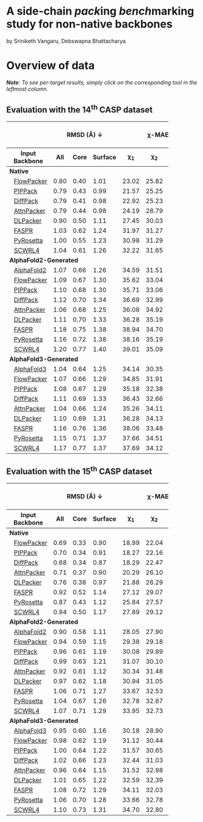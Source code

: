 # A side-chain *pack*ing *bench*marking study for non-native backbones

by Sriniketh Vangaru, Debswapna Bhattacharya

# Overview of data

_**Note**: To see per-target results, simply click on the corresponding tool in the leftmost column._

## Evaluation with the 14<sup>th</sup> CASP dataset

<table style="width:85%;">
  <thead>
    <tr>
      <th></th>
      <th colspan="3"><strong>RMSD (Å) ↓</strong></th>
      <th colspan="4"><strong>&chi;-MAE (°) ↓</strong></th>
      <th><strong>RR (%) ↑</strong></th>
      <th colspan="3"><strong>Steric Clashes (#) ↓</strong></th>
    </tr>
    <tr>
      <th><strong>Input Backbone</strong></th>
      <th><strong>All</strong></th>
      <th><strong>Core</strong></th>
      <th><strong>Surface</strong></th>
      <th>&chi;<sub>1</sub></th>
      <th>&chi;<sub>2</sub></th>
      <th>&chi;<sub>3</sub></th>
      <th>&chi;<sub>4</sub></th>
      <th>&chi;<sub>1-4</sub></th>
      <th>100%</th>
      <th>90%</th>
      <th>80%</th>
    </tr>
  </thead>
  <tbody>
    <tr>
      <td colspan="12"><strong>Native</strong></td>
    </tr>
    <tr>
      <td style="padding-left: 20px;"><a href="./metrics/casp14/repacking_native_bb/flowpacker_cluster_conf_predictions/README.md">FlowPacker</a></td>
      <td>0.80</td>
      <td>0.40</td>
      <td>1.01</td>
      <td>23.02</td>
      <td>25.82</td>
      <td>46.09</td>
      <td>52.80</td>
      <td>57.1</td>
      <td>102.0</td>
      <td>21.7</td>
      <td>6.4</td>
    </tr>
    <tr>
      <td style="padding-left: 20px;"><a href="./metrics/casp14/repacking_native_bb/pippack_ensembled_predictions/README.md">PIPPack</a></td>
      <td>0.79</td>
      <td>0.43</td>
      <td>0.99</td>
      <td>21.57</td>
      <td>25.25</td>
      <td>41.93</td>
      <td>51.27</td>
      <td>58.1</td>
      <td>131.2</td>
      <td>36.2</td>
      <td>14.4</td>
    </tr>
    <tr>
      <td style="padding-left: 20px;"><a href="./metrics/casp14/repacking_native_bb/diffpack_confidence_predictions/README.md">DiffPack</a></td>
      <td>0.79</td>
      <td>0.41</td>
      <td>0.98</td>
      <td>22.92</td>
      <td>25.23</td>
      <td>46.97</td>
      <td>55.33</td>
      <td>57.6</td>
      <td>104.2</td>
      <td>26.8</td>
      <td>9.8</td>
    </tr>
    <tr>
      <td style="padding-left: 20px;"><a href="./metrics/casp14/repacking_native_bb/attnpacker_predictions/README.md">AttnPacker</a></td>
      <td>0.79</td>
      <td>0.44</td>
      <td>0.98</td>
      <td>24.19</td>
      <td>28.79</td>
      <td>48.34</td>
      <td>50.37</td>
      <td>51.3</td>
      <td>84.6</td>
      <td>22.8</td>
      <td>8.1</td>
    </tr>
    <tr>
      <td style="padding-left: 20px;"><a href="./metrics/casp14/repacking_native_bb/dlpacker_score_predictions/README.md">DLPacker</a></td>
      <td>0.90</td>
      <td>0.50</td>
      <td>1.11</td>
      <td>27.45</td>
      <td>30.03</td>
      <td>52.82</td>
      <td>70.34</td>
      <td>50.6</td>
      <td>83.2</td>
      <td>16.8</td>
      <td>5.1</td>
    </tr>
    <tr>
      <td style="padding-left: 20px;"><a href="./metrics/casp14/repacking_native_bb/faspr_predictions/README.md">FASPR</a></td>
      <td>1.03</td>
      <td>0.62</td>
      <td>1.24</td>
      <td>31.97</td>
      <td>31.27</td>
      <td>49.43</td>
      <td>55.74</td>
      <td>47.8</td>
      <td>152.9</td>
      <td>41.8</td>
      <td>13.0</td>
    </tr>
    <tr>
      <td style="padding-left: 20px;"><a href="./metrics/casp14/repacking_native_bb/pyrosetta_packer_predictions/README.md">PyRosetta</a></td>
      <td>1.00</td>
      <td>0.55</td>
      <td>1.23</td>
      <td>30.98</td>
      <td>31.29</td>
      <td>49.31</td>
      <td>55.58</td>
      <td>48.9</td>
      <td>104.3</td>
      <td>22.1</td>
      <td>8.4</td>
    </tr>
    <tr>
      <td style="padding-left: 20px;"><a href="./metrics/casp14/repacking_native_bb/scwrl4_predictions/README.md">SCWRL4</a></td>
      <td>1.04</td>
      <td>0.61</td>
      <td>1.26</td>
      <td>32.22</td>
      <td>31.65</td>
      <td>50.21</td>
      <td>55.10</td>
      <td>47.5</td>
      <td>158.3</td>
      <td>40.2</td>
      <td>11.8</td>
    </tr>
    <tr>
      <td colspan="12"><strong>AlphaFold2-Generated</strong></td>
    </tr>
    <tr>
      <td style="padding-left: 20px;"><a href="./metrics/casp14/casp14_af2_predictions/README.md">AlphaFold2</a></td>
      <td>1.07</td>
      <td>0.66</td>
      <td>1.26</td>
      <td>34.59</td>
      <td>31.51</td>
      <td>50.81</td>
      <td>51.42</td>
      <td>46.0</td>
      <td>41.4</td>
      <td>1.9</td>
      <td>0.0</td>
    </tr>
    <tr>
      <td style="padding-left: 20px;"><a href="./metrics/casp14/repacking_af2_bb/flowpacker_cluster_conf_predictions/README.md">FlowPacker</a></td>
      <td>1.09</td>
      <td>0.67</td>
      <td>1.30</td>
      <td>35.62</td>
      <td>33.04</td>
      <td>51.12</td>
      <td>55.85</td>
      <td>46.1</td>
      <td>86.1</td>
      <td>13.1</td>
      <td>2.7</td>
    </tr>
    <tr>
      <td style="padding-left: 20px;"><a href="./metrics/casp14/repacking_af2_bb/pippack_ensembled_predictions/README.md">PIPPack</a></td>
      <td>1.10</td>
      <td>0.68</td>
      <td>1.30</td>
      <td>35.71</td>
      <td>33.06</td>
      <td>51.07</td>
      <td>54.55</td>
      <td>45.1</td>
      <td>102.3</td>
      <td>20.6</td>
      <td>6.5</td>
    </tr>
    <tr>
      <td style="padding-left: 20px;"><a href="./metrics/casp14/repacking_af2_bb/diffpack_confidence_predictions/README.md">DiffPack</a></td>
      <td>1.12</td>
      <td>0.70</td>
      <td>1.34</td>
      <td>36.69</td>
      <td>32.99</td>
      <td>53.41</td>
      <td>56.13</td>
      <td>44.9</td>
      <td>57.2</td>
      <td>11.7</td>
      <td>3.7</td>
    </tr>
    <tr>
      <td style="padding-left: 20px;"><a href="./metrics/casp14/repacking_af2_bb/attnpacker_predictions/README.md">AttnPacker</a></td>
      <td>1.06</td>
      <td>0.68</td>
      <td>1.25</td>
      <td>36.08</td>
      <td>34.92</td>
      <td>52.85</td>
      <td>51.78</td>
      <td>43.3</td>
      <td>68.5</td>
      <td>15.3</td>
      <td>4.5</td>
    </tr>
    <tr>
      <td style="padding-left: 20px;"><a href="./metrics/casp14/repacking_af2_bb/dlpacker_score_predictions/README.md">DLPacker</a></td>
      <td>1.11</td>
      <td>0.70</td>
      <td>1.33</td>
      <td>36.28</td>
      <td>35.19</td>
      <td>57.87</td>
      <td>72.25</td>
      <td>42.9</td>
      <td>67.7</td>
      <td>11.0</td>
      <td>2.1</td>
    </tr>
    <tr>
      <td style="padding-left: 20px;"><a href="./metrics/casp14/repacking_af2_bb/faspr_predictions/README.md">FASPR</a></td>
      <td>1.18</td>
      <td>0.75</td>
      <td>1.38</td>
      <td>38.94</td>
      <td>34.70</td>
      <td>53.43</td>
      <td>55.79</td>
      <td>41.9</td>
      <td>121.1</td>
      <td>27.0</td>
      <td>5.7</td>
    </tr>
    <tr>
      <td style="padding-left: 20px;"><a href="./metrics/casp14/repacking_af2_bb/pyrosetta_packer_predictions/README.md">PyRosetta</a></td>
      <td>1.16</td>
      <td>0.72</td>
      <td>1.38</td>
      <td>38.16</td>
      <td>35.19</td>
      <td>52.84</td>
      <td>55.31</td>
      <td>42.7</td>
      <td>73.9</td>
      <td>7.7</td>
      <td>1.2</td>
    </tr>
    <tr>
      <td style="padding-left: 20px;"><a href="./metrics/casp14/repacking_af2_bb/scwrl4_predictions/README.md">SCWRL4</a></td>
      <td>1.20</td>
      <td>0.77</td>
      <td>1.40</td>
      <td>39.01</td>
      <td>35.09</td>
      <td>52.93</td>
      <td>56.20</td>
      <td>41.6</td>
      <td>132.8</td>
      <td>29.0</td>
      <td>5.7</td>
    </tr>
    <tr>
      <td colspan="12"><strong>AlphaFold3-Generated</strong></td>
    </tr>
    <tr>
      <td style="padding-left: 20px;"><a href="./metrics/casp14/casp14_af3_predictions/README.md">AlphaFold3</a></td>
      <td>1.04</td>
      <td>0.64</td>
      <td>1.25</td>
      <td>34.14</td>
      <td>30.35</td>
      <td>49.42</td>
      <td>50.31</td>
      <td>47.4</td>
      <td>45.8</td>
      <td>5.2</td>
      <td>0.7</td>
    </tr>
    <tr>
      <td style="padding-left: 20px;"><a href="./metrics/casp14/repacking_af3_bb/flowpacker_cluster_conf_predictions/README.md">FlowPacker</a></td>
      <td>1.07</td>
      <td>0.66</td>
      <td>1.29</td>
      <td>34.85</td>
      <td>31.91</td>
      <td>51.16</td>
      <td>54.77</td>
      <td>47.3</td>
      <td>79.0</td>
      <td>11.6</td>
      <td>2.5</td>
    </tr>
    <tr>
      <td style="padding-left: 20px;"><a href="./metrics/casp14/repacking_af3_bb/pippack_ensembled_predictions/README.md">PIPPack</a></td>
      <td>1.08</td>
      <td>0.67</td>
      <td>1.29</td>
      <td>35.18</td>
      <td>32.38</td>
      <td>50.02</td>
      <td>52.42</td>
      <td>46.6</td>
      <td>95.1</td>
      <td>19.5</td>
      <td>6.3</td>
    </tr>
    <tr>
      <td style="padding-left: 20px;"><a href="./metrics/casp14/repacking_af3_bb/diffpack_confidence_predictions/README.md">DiffPack</a></td>
      <td>1.11</td>
      <td>0.69</td>
      <td>1.33</td>
      <td>36.43</td>
      <td>32.66</td>
      <td>51.65</td>
      <td>56.08</td>
      <td>45.8</td>
      <td>56.0</td>
      <td>12.1</td>
      <td>4.0</td>
    </tr>
    <tr>
      <td style="padding-left: 20px;"><a href="./metrics/casp14/repacking_af3_bb/attnpacker_predictions/README.md">AttnPacker</a></td>
      <td>1.04</td>
      <td>0.66</td>
      <td>1.24</td>
      <td>35.26</td>
      <td>34.11</td>
      <td>51.57</td>
      <td>51.90</td>
      <td>43.9</td>
      <td>62.4</td>
      <td>14.3</td>
      <td>4.3</td>
    </tr>
    <tr>
      <td style="padding-left: 20px;"><a href="./metrics/casp14/repacking_af3_bb/dlpacker_score_predictions/README.md">DLPacker</a></td>
      <td>1.10</td>
      <td>0.69</td>
      <td>1.31</td>
      <td>36.28</td>
      <td>34.13</td>
      <td>56.91</td>
      <td>72.26</td>
      <td>43.3</td>
      <td>64.5</td>
      <td>10.3</td>
      <td>2.2</td>
    </tr>
    <tr>
      <td style="padding-left: 20px;"><a href="./metrics/casp14/repacking_af3_bb/faspr_predictions/README.md">FASPR</a></td>
      <td>1.16</td>
      <td>0.76</td>
      <td>1.36</td>
      <td>38.06</td>
      <td>33.48</td>
      <td>52.29</td>
      <td>53.81</td>
      <td>43.2</td>
      <td>115.3</td>
      <td>25.6</td>
      <td>5.7</td>
    </tr>
    <tr>
      <td style="padding-left: 20px;"><a href="./metrics/casp14/repacking_af3_bb/pyrosetta_packer_predictions/README.md">PyRosetta</a></td>
      <td>1.15</td>
      <td>0.71</td>
      <td>1.37</td>
      <td>37.66</td>
      <td>34.51</td>
      <td>52.23</td>
      <td>54.16</td>
      <td>43.4</td>
      <td>69.3</td>
      <td>7.1</td>
      <td>1.4</td>
    </tr>
    <tr>
      <td style="padding-left: 20px;"><a href="./metrics/casp14/repacking_af3_bb/scwrl4_predictions/README.md">SCWRL4</a></td>
      <td>1.17</td>
      <td>0.77</td>
      <td>1.37</td>
      <td>37.69</td>
      <td>34.12</td>
      <td>51.83</td>
      <td>57.18</td>
      <td>43.1</td>
      <td>127.7</td>
      <td>28.1</td>
      <td>6.4</td>
    </tr>
  </tbody>
</table>

## Evaluation with the 15<sup>th</sup> CASP dataset

<table style="width:85%;">
  <thead>
    <tr>
      <th></th>
      <th colspan="3"><strong>RMSD (Å) ↓</strong></th>
      <th colspan="4"><strong>&chi;-MAE (°) ↓</strong></th>
      <th><strong>RR (%) ↑</strong></th>
      <th colspan="3"><strong>Steric Clashes (#) ↓</strong></th>
    </tr>
    <tr>
      <th><strong>Input Backbone</strong></th>
      <th><strong>All</strong></th>
      <th><strong>Core</strong></th>
      <th><strong>Surface</strong></th>
      <th>&chi;<sub>1</sub></th>
      <th>&chi;<sub>2</sub></th>
      <th>&chi;<sub>3</sub></th>
      <th>&chi;<sub>4</sub></th>
      <th>&chi;<sub>1-4</sub></th>
      <th>100%</th>
      <th>90%</th>
      <th>80%</th>
    </tr>
  </thead>
  <tbody>
    <tr>
      <td colspan="12"><strong>Native</strong></td>
    </tr>
    <tr>
      <td style="padding-left: 20px;"><a href="./metrics/casp15/repacking_native_bb/flowpacker_cluster_conf_predictions/README.md">FlowPacker</a></td>
      <td>0.69</td>
      <td>0.33</td>
      <td>0.90</td>
      <td>18.99</td>
      <td>22.04</td>
      <td>40.93</td>
      <td>52.62</td>
      <td>66.4</td>
      <td>100.8</td>
      <td>14.6</td>
      <td>3.3</td>
    </tr>
    <tr>
      <td style="padding-left: 20px;"><a href="./metrics/casp15/repacking_native_bb/pippack_ensembled_predictions/README.md">PIPPack</a></td>
      <td>0.70</td>
      <td>0.34</td>
      <td>0.91</td>
      <td>18.27</td>
      <td>22.16</td>
      <td>40.21</td>
      <td>53.36</td>
      <td>66.1</td>
      <td>129.0</td>
      <td>30.5</td>
      <td>10.9</td>
    </tr>
    <tr>
      <td style="padding-left: 20px;"><a href="./metrics/casp15/repacking_native_bb/diffpack_confidence_predictions/README.md">DiffPack</a></td>
      <td>0.68</td>
      <td>0.34</td>
      <td>0.87</td>
      <td>18.29</td>
      <td>22.47</td>
      <td>42.91</td>
      <td>56.88</td>
      <td>65.7</td>
      <td>95.3</td>
      <td>20.3</td>
      <td>7.2</td>
    </tr>
    <tr>
      <td style="padding-left: 20px;"><a href="./metrics/casp15/repacking_native_bb/attnpacker_predictions/README.md">AttnPacker</a></td>
      <td>0.71</td>
      <td>0.37</td>
      <td>0.90</td>
      <td>20.29</td>
      <td>26.10</td>
      <td>47.09</td>
      <td>54.68</td>
      <td>59.2</td>
      <td>96.4</td>
      <td>25.5</td>
      <td>9.5</td>
    </tr>
    <tr>
      <td style="padding-left: 20px;"><a href="./metrics/casp15/repacking_native_bb/dlpacker_score_predictions/README.md">DLPacker</a></td>
      <td>0.76</td>
      <td>0.38</td>
      <td>0.97</td>
      <td>21.88</td>
      <td>26.29</td>
      <td>50.86</td>
      <td>67.53</td>
      <td>59.5</td>
      <td>89.4</td>
      <td>14.0</td>
      <td>3.2</td>
    </tr>
    <tr>
      <td style="padding-left: 20px;"><a href="./metrics/casp15/repacking_native_bb/faspr_predictions/README.md">FASPR</a></td>
      <td>0.92</td>
      <td>0.52</td>
      <td>1.14</td>
      <td>27.12</td>
      <td>29.07</td>
      <td>50.39</td>
      <td>59.05</td>
      <td>55.8</td>
      <td>160.5</td>
      <td>37.4</td>
      <td>9.7</td>
    </tr>
    <tr>
      <td style="padding-left: 20px;"><a href="./metrics/casp15/repacking_native_bb/pyrosetta_packer_predictions/README.md">PyRosetta</a></td>
      <td>0.87</td>
      <td>0.43</td>
      <td>1.12</td>
      <td>25.84</td>
      <td>27.57</td>
      <td>47.95</td>
      <td>55.32</td>
      <td>58.0</td>
      <td>98.5</td>
      <td>13.5</td>
      <td>3.1</td>
    </tr>
    <tr>
      <td style="padding-left: 20px;"><a href="./metrics/casp15/repacking_native_bb/scwrl4_predictions/README.md">SCWRL4</a></td>
      <td>0.94</td>
      <td>0.50</td>
      <td>1.17</td>
      <td>27.89</td>
      <td>29.12</td>
      <td>49.81</td>
      <td>57.25</td>
      <td>55.5</td>
      <td>168.3</td>
      <td>36.3</td>
      <td>7.7</td>
    </tr>
    <tr>
      <td colspan="12"><strong>AlphaFold2-Generated</strong></td>
    </tr>
    <tr>
      <td style="padding-left: 20px;"><a href="./metrics/casp15/casp15_af2_predictions/README.md">AlphaFold2</a></td>
      <td>0.90</td>
      <td>0.58</td>
      <td>1.11</td>
      <td>28.05</td>
      <td>27.90</td>
      <td>48.04</td>
      <td>55.00</td>
      <td>53.9</td>
      <td>48.2</td>
      <td>2.0</td>
      <td>0.0</td>
    </tr>
    <tr>
      <td style="padding-left: 20px;"><a href="./metrics/casp15/repacking_af2_bb/flowpacker_cluster_conf_predictions/README.md">FlowPacker</a></td>
      <td>0.94</td>
      <td>0.59</td>
      <td>1.15</td>
      <td>29.38</td>
      <td>29.18</td>
      <td>50.18</td>
      <td>57.00</td>
      <td>55.1</td>
      <td>100.4</td>
      <td>13.9</td>
      <td>2.3</td>
    </tr>
    <tr>
      <td style="padding-left: 20px;"><a href="./metrics/casp15/repacking_af2_bb/pippack_ensembled_predictions/README.md">PIPPack</a></td>
      <td>0.96</td>
      <td>0.61</td>
      <td>1.19</td>
      <td>30.08</td>
      <td>29.89</td>
      <td>50.22</td>
      <td>56.32</td>
      <td>53.5</td>
      <td>124.5</td>
      <td>27.3</td>
      <td>9.4</td>
    </tr>
    <tr>
      <td style="padding-left: 20px;"><a href="./metrics/casp15/repacking_af2_bb/diffpack_confidence_predictions/README.md">DiffPack</a></td>
      <td>0.99</td>
      <td>0.63</td>
      <td>1.21</td>
      <td>31.07</td>
      <td>30.10</td>
      <td>51.90</td>
      <td>56.39</td>
      <td>52.8</td>
      <td>69.7</td>
      <td>13.7</td>
      <td>4.5</td>
    </tr>
    <tr>
      <td style="padding-left: 20px;"><a href="./metrics/casp15/repacking_af2_bb/attnpacker_predictions/README.md">AttnPacker</a></td>
      <td>0.92</td>
      <td>0.61</td>
      <td>1.12</td>
      <td>30.34</td>
      <td>31.48</td>
      <td>52.10</td>
      <td>55.52</td>
      <td>50.4</td>
      <td>87.9</td>
      <td>23.6</td>
      <td>7.7</td>
    </tr>
    <tr>
      <td style="padding-left: 20px;"><a href="./metrics/casp15/repacking_af2_bb/dlpacker_score_predictions/README.md">DLPacker</a></td>
      <td>0.97</td>
      <td>0.62</td>
      <td>1.18</td>
      <td>30.94</td>
      <td>31.05</td>
      <td>55.90</td>
      <td>69.34</td>
      <td>51.3</td>
      <td>84.2</td>
      <td>12.9</td>
      <td>2.7</td>
    </tr>
    <tr>
      <td style="padding-left: 20px;"><a href="./metrics/casp15/repacking_af2_bb/faspr_predictions/README.md">FASPR</a></td>
      <td>1.06</td>
      <td>0.71</td>
      <td>1.27</td>
      <td>33.67</td>
      <td>32.53</td>
      <td>53.56</td>
      <td>59.75</td>
      <td>50.0</td>
      <td>147.0</td>
      <td>32.5</td>
      <td>7.9</td>
    </tr>
    <tr>
      <td style="padding-left: 20px;"><a href="./metrics/casp15/repacking_af2_bb/pyrosetta_packer_predictions/README.md">PyRosetta</a></td>
      <td>1.04</td>
      <td>0.67</td>
      <td>1.26</td>
      <td>32.78</td>
      <td>32.67</td>
      <td>51.42</td>
      <td>58.65</td>
      <td>51.0</td>
      <td>91.6</td>
      <td>10.7</td>
      <td>2.4</td>
    </tr>
    <tr>
      <td style="padding-left: 20px;"><a href="./metrics/casp15/repacking_af2_bb/scwrl4_predictions/README.md">SCWRL4</a></td>
      <td>1.07</td>
      <td>0.71</td>
      <td>1.29</td>
      <td>33.95</td>
      <td>32.73</td>
      <td>53.35</td>
      <td>61.55</td>
      <td>50.0</td>
      <td>160.7</td>
      <td>35.0</td>
      <td>7.5</td>
    </tr>
    <tr>
      <td colspan="12"><strong>AlphaFold3-Generated</strong></td>
    </tr>
    <tr>
      <td style="padding-left: 20px;"><a href="./metrics/casp15/casp15_af3_predictions/README.md">AlphaFold3</a></td>
      <td>0.95</td>
      <td>0.60</td>
      <td>1.16</td>
      <td>30.18</td>
      <td>28.90</td>
      <td>48.92</td>
      <td>53.94</td>
      <td>53.8</td>
      <td>58.4</td>
      <td>8.1</td>
      <td>1.0</td>
    </tr>
    <tr>
      <td style="padding-left: 20px;"><a href="./metrics/casp15/repacking_af3_bb/flowpacker_cluster_conf_predictions/README.md">FlowPacker</a></td>
      <td>0.98</td>
      <td>0.62</td>
      <td>1.19</td>
      <td>31.12</td>
      <td>30.44</td>
      <td>50.88</td>
      <td>57.02</td>
      <td>53.7</td>
      <td>92.5</td>
      <td>13.3</td>
      <td>2.5</td>
    </tr>
    <tr>
      <td style="padding-left: 20px;"><a href="./metrics/casp15/repacking_af3_bb/pippack_ensembled_predictions/README.md">PIPPack</a></td>
      <td>1.00</td>
      <td>0.64</td>
      <td>1.22</td>
      <td>31.57</td>
      <td>30.65</td>
      <td>49.81</td>
      <td>57.75</td>
      <td>52.7</td>
      <td>115.7</td>
      <td>26.5</td>
      <td>9.0</td>
    </tr>
    <tr>
      <td style="padding-left: 20px;"><a href="./metrics/casp15/repacking_af3_bb/diffpack_confidence_predictions/README.md">DiffPack</a></td>
      <td>1.02</td>
      <td>0.66</td>
      <td>1.23</td>
      <td>32.44</td>
      <td>31.03</td>
      <td>52.27</td>
      <td>61.20</td>
      <td>51.6</td>
      <td>70.8</td>
      <td>14.5</td>
      <td>4.6</td>
    </tr>
    <tr>
      <td style="padding-left: 20px;"><a href="./metrics/casp15/repacking_af3_bb/attnpacker_predictions/README.md">AttnPacker</a></td>
      <td>0.96</td>
      <td>0.64</td>
      <td>1.15</td>
      <td>31.52</td>
      <td>32.98</td>
      <td>53.16</td>
      <td>55.48</td>
      <td>50.1</td>
      <td>83.4</td>
      <td>22.5</td>
      <td>7.2</td>
    </tr>
    <tr>
      <td style="padding-left: 20px;"><a href="./metrics/casp15/repacking_af3_bb/dlpacker_score_predictions/README.md">DLPacker</a></td>
      <td>1.01</td>
      <td>0.65</td>
      <td>1.22</td>
      <td>32.59</td>
      <td>32.39</td>
      <td>55.95</td>
      <td>72.09</td>
      <td>50.1</td>
      <td>77.3</td>
      <td>12.9</td>
      <td>3.0</td>
    </tr>
    <tr>
      <td style="padding-left: 20px;"><a href="./metrics/casp15/repacking_af3_bb/faspr_predictions/README.md">FASPR</a></td>
      <td>1.08</td>
      <td>0.72</td>
      <td>1.29</td>
      <td>34.11</td>
      <td>32.03</td>
      <td>53.99</td>
      <td>60.17</td>
      <td>49.7</td>
      <td>133.2</td>
      <td>28.6</td>
      <td>6.6</td>
    </tr>
    <tr>
      <td style="padding-left: 20px;"><a href="./metrics/casp15/repacking_af3_bb/pyrosetta_packer_predictions/README.md">PyRosetta</a></td>
      <td>1.06</td>
      <td>0.70</td>
      <td>1.28</td>
      <td>33.66</td>
      <td>32.78</td>
      <td>52.45</td>
      <td>58.19</td>
      <td>50.5</td>
      <td>81.7</td>
      <td>8.3</td>
      <td>1.7</td>
    </tr>
    <tr>
      <td style="padding-left: 20px;"><a href="./metrics/casp15/repacking_af3_bb/scwrl4_predictions/README.md">SCWRL4</a></td>
      <td>1.10</td>
      <td>0.73</td>
      <td>1.31</td>
      <td>34.70</td>
      <td>32.80</td>
      <td>52.67</td>
      <td>60.59</td>
      <td>49.4</td>
      <td>147.9</td>
      <td>31.7</td>
      <td>7.3</td>
    </tr>
  </tbody>
</table>
